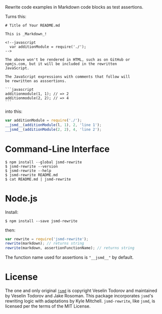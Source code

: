 Rewrite code examples in Markdown code blocks as test assertions.

Turns this:

    # Title of Your README.md

    This is _Markdown_!

	<!--javascript
	  var additionModule = require('./');
	-->

	The above won't be rendered in HTML, such as on GitHub or
	npmjs.com, but it will be included in the rewritten
	JavaScript.

	The JavaScript expressions with comments that follow will
	be rewritten as asssertions.
    
    ```javascript
	additionmodule(1, 1); // => 2
	additionmodule(2, 2); // => 4
    ```

into this:

```javascript
var additionModule = require('./');
__jsmd__(additionModule(l, 1), 2, 'line 1');
__jsmd__(additionModule(2, 2), 4, 'line 2');
```

Command-Line Interface
=======================

```shellsesssion
$ npm install --global jsmd-rewrite
$ jsmd-rewrite --version
$ jsmd-rewrite --help
$ jsmd-rewrite README.md
$ cat README.md | jsmd-rewrite
```

Node.js
=======

Install:

```shellsession
$ npm install --save jsmd-rewrite
```

then:

```javascript
var rewrite = require('jsmd-rewrite');
rewrite(markdown); // returns string
rewrite(markdown, assertionFunctionName); // returns string
```

The function name used for assertions is `"__jsmd__"` by default.

License
=======

The one and only original [`jsmd`](https://npmjs.com/packages/jsmd) is copyright Veselin Todorov and maintained by Veselin Todorov and Jake Rosoman. This package incorporates `jsmd`'s rewriting logic with adaptations by Kyle Mitchell. `jsmd-rewrite`, like `jsmd`, is licensed per the terms of the MIT License.
